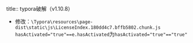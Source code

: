 title:: typora破解（v1.10.8）

- 修改：`\Typora\resources\page-dist\static\js\LicenseIndex.180dd4c7.bffb5802.chunk.js`
  `hasActivated="true"==e.hasActivated`为`hasActivated="true"=="true"`